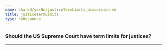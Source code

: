 ```yaml
---
name: shared/yesNo/justiceTermLimits_discussion.md
title: justiceTermLimits
type: noResponse
---
```


### Should the US Supreme Court have term limits for justices?

---

